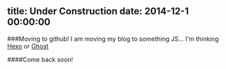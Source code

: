 title: Under Construction
date: 2014-12-1 00:00:00
---
###Moving to github!
I am moving my blog to something JS... I'm thinking [Hexo](http://hexo.io/) or [Ghost](https://github.com/tryghost/Ghost)

####Come back soon!
